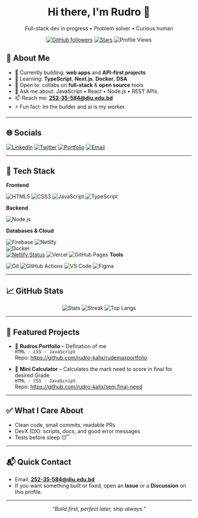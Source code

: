 <!-- Profile README for github.com/rudro-kalix -->
<!-- Tip: Edit the placeholders (email, socials, pinned projects) to make it yours -->

<div align="center">

# Hi there, I'm **Rudro** 👋  
Full-stack dev in progress • Problem solver • Curious human

[![GitHub followers](https://img.shields.io/github/followers/rudro-kalix?style=for-the-badge)](https://github.com/rudro-kalix?tab=followers)
[![Stars](https://img.shields.io/github/stars/rudro-kalix?style=for-the-badge)](https://github.com/rudro-kalix?tab=repositories)
![Profile Views](https://komarev.com/ghpvc/?username=rudro-kalix&style=for-the-badge)

</div>

## 🚀 About Me
- 🔭 Currently building: **web apps** and **API-first projects**
- 🌱 Learning: **TypeScript**, **Next.js**, **Docker**, **DSA**
- 🤝 Open to: collabs on **full-stack** & **open source** tools
- 💬 Ask me about: JavaScript • React • Node.js • REST APIs
- 📫 Reach me: **252-35-584@diu.edu.bd**  
- ⚡ Fun fact: Im the builder and ai is my worker.

---

## 🌐 Socials
[![LinkedIn](https://img.shields.io/badge/LinkedIn-0A66C2?logo=linkedin&logoColor=white)](https://www.linkedin.com/in/your-handle/)
[![Twitter](https://img.shields.io/badge/Twitter-111?logo=x&logoColor=white)](https://x.com/your-handle)
[![Portfolio](https://img.shields.io/badge/Portfolio-000?logo=vercel&logoColor=white)](https://www.portfolio.ovairal.xyz)
[![Email](https://img.shields.io/badge/Email-0078D4?logo=gmail&logoColor=white)](mailto:252-35-584@diu.edu.bd)

---

## 🧰 Tech Stack

**Frontend**
  
![HTML5](https://img.shields.io/badge/HTML5-E34F26.svg?logo=html5&logoColor=white)
![CSS3](https://img.shields.io/badge/CSS3-1572B6.svg?logo=css3&logoColor=white)
![JavaScript](https://img.shields.io/badge/JavaScript-F7DF1E.svg?logo=javascript&logoColor=222)
![TypeScript](https://img.shields.io/badge/TypeScript-3178C6.svg?logo=typescript&logoColor=white)



**Backend**

![Node.js](https://img.shields.io/badge/Node.js-339933.svg?logo=nodedotjs&logoColor=white)


**Databases & Cloud**

![Firebase](https://img.shields.io/badge/Firebase-FFCA28?style=for-the-badge&logo=firebase&logoColor=black)
![Netlify](https://img.shields.io/badge/Netlify-00C7B7.svg?style=for-the-badge&logo=netlify&logoColor=white)	
![Docker](https://img.shields.io/badge/Docker-2496ED.svg?style=for-the-badge&logo=docker&logoColor=white)	
[![Netlify Status](https://img.shields.io/netlify/b9961834-e392-41eb-ac8a-2fa8e41a37e3?style=for-the-badge)](https://app.netlify.com/projects/orangefine/deploys)
![Vercel](https://img.shields.io/badge/Vercel-000000.svg?style=for-the-badge&logo=vercel&logoColor=white)
![GitHub Pages](https://img.shields.io/badge/GitHub_Pages-222222?style=for-the-badge&logo=github&logoColor=white)
**Tools**

![Git](https://img.shields.io/badge/Git-F05032.svg?logo=git&logoColor=white)
![GitHub Actions](https://img.shields.io/badge/GitHub_Actions-2088FF.svg?logo=githubactions&logoColor=white)
![VS Code](https://img.shields.io/badge/VS_Code-007ACC.svg?logo=visualstudiocode&logoColor=white)
![Figma](https://img.shields.io/badge/Figma-F24E1E.svg?logo=figma&logoColor=white)

---

## 📈 GitHub Stats

<div align="center">

![Stats](https://github-readme-stats.vercel.app/api?username=rudro-kalix&show_icons=true&theme=transparent&hide_border=true)
![Streak](https://streak-stats.demolab.com?user=rudro-kalix&theme=transparent&hide_border=true)
![Top Langs](https://github-readme-stats.vercel.app/api/top-langs/?username=rudro-kalix&layout=compact&theme=transparent&hide_border=true)

</div>

---

## 🧩 Featured Projects

- 🔐 **Rudros Portfolio** – Defination of me  
  `HTML · CSS · JavaScript`  
  Repo: https://github.com/rudro-kalix/rudemaxportfolio

- 🛒 **Mini Calculator** – Calculates the mark need to score in final for desired Grade  
  `HTML · CSS · JavaScript`    
  Repo: https://github.com/rudro-kalix/sem.final-need


---

## ✅ What I Care About
- Clean code, small commits, readable PRs
- DevX (DX): scripts, docs, and good error messages
- Tests before sleep 😴

---

## 📬 Quick Contact
- Email: **252-35-584@diu.edu.bd**  
- If you want something built or fixed, open an **Issue** or a **Discussion** on this profile.

---

<div align="center">

*“Build first, perfect later, ship always.”*  

<!-- Fun: contribution snake (enable via a GitHub Action if you like) -->
<!--
![snake gif](https://github.com/rudro-kalix/rudro-kalix/blob/output/github-contribution-grid-snake.svg)
-->

</div>
